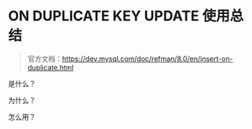 # ON DUPLICATE KEY UPDATE 使用总结



>   官方文档：https://dev.mysql.com/doc/refman/8.0/en/insert-on-duplicate.html

是什么？

为什么？

怎么用？